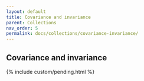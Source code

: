 ```yaml
---
layout: default
title: Covariance and invariance
parent: Collections
nav_order: 5
permalink: docs/collections/covariance-invariance/
---
```


## Covariance and invariance

{% include custom/pending.html %}
